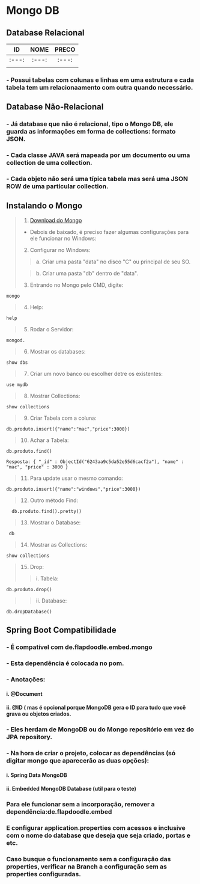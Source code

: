 # Mongo DB
## Database Relacional
|   ID   | NOME | PRECO |
|   :---:     |   :---:     | :---: |
| :---:  |  :---:| :---: |
|   | |  |
### - Possui tabelas com colunas e linhas em uma estrutura e cada tabela tem um relacionaamento com outra quando necessário.
## Database Não-Relacional
### - Já database que não é relacional, tipo o Mongo DB, ele guarda as informações em forma de collections: formato JSON.
### - Cada classe JAVA será mapeada por um documento ou uma collection de uma collection.
### - Cada objeto não será uma típica tabela mas será uma JSON ROW de uma particular collection.
## Instalando o Mongo
> 1. [Download do Mongo]( https://www.mongodb.com/try/download/community?tck=docs_server)
> - Debois de baixado, é preciso fazer algumas configurações para ele funcionar no Windows:
> 2. Configurar no Windows:
> 
>> a. Criar uma pasta "data" no disco "C" ou principal de seu SO.
> 
>> b. Criar uma pasta "db" dentro de "data".
>
> 3. Entrando no Mongo pelo CMD, digite:
````
mongo
````
> 4. Help:
````
help
````
> 5. Rodar o Servidor:
````
mongod.
````
> 6. Mostrar os databases:
````
show dbs

````
> 7. Criar um novo banco ou escolher detre os existentes:
````
use mydb
````
> 8. Mostrar Collections:

````
show collections
````
> 9. Criar Tabela com a coluna:
````
db.produto.insert({"name":"mac","price":3000})
````
> 10. Achar a Tabela:
````
db.produto.find()

Resposta: { "_id" : ObjectId("6243aa9c5da52e55d6cacf2a"), "name" : "mac", "price" : 3000 }
````
> 11. Para update usar o mesmo comando: 
````
db.produto.insert({"name":"windows","price":3000})
````
> 12. Outro método Find:
````
  db.produto.find().pretty()
````
> 13. Mostrar o Database:
````
 db
 ````
> 14. Mostrar as Collections:
````
show collections
````
> 15. Drop:
>> i. Tabela:
````
db.produto.drop()
````
>> ii. Database:
````
db.dropDatabase()
````
## Spring Boot Compatibilidade
### - É compatível com de.flapdoodle.embed.mongo
### - Esta dependência é colocada no pom.
### - Anotações:
#### i. @Document
#### ii. @ID ( mas é opcional porque MongoDB gera o ID para tudo que você grava ou objetos criados.
### - Eles herdam de MongoDB ou do Mongo repositório em vez do JPA repository.
### - Na hora de criar o projeto, colocar as dependências (só digitar mongo que aparecerão as duas opções):
#### i. Spring Data MongoDB
#### ii. Embedded MongoDB Database (util para o teste)
### Para ele funcionar sem a incorporação, remover a dependência:de.flapdoodle.embed
### E configurar application.properties com acessos e inclusive com o nome do database que deseja que seja criado, portas e etc.
### Caso busque o funcionamento sem a configuração das properties, verificar na Branch a configuração sem as properties configuradas.

